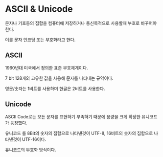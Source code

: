 # ASCII & Unicode
문자나 기호등의 집합을 컴퓨터에 저장하거나 통신목적으로 사용할때 부호로 바꾸어야한다.

이를 문자 인코딩 또는 부호화라고 한다.

## ASCII
1960년대 미국에서 정의한 표준 부호체계이다.

7 bit 128개의 고유한 값을 사용해 문자를 나타내는 규약이다.

영문/숫자는 1비트를 사용하며 한글은 2비트를 사용한다.

## Unicode
ASCII Code로는 모든 문자를 표현하기 부족하기 때문에 용량을 크게 확장한 유니코드가 등장했다.

유니코드 를 8Bit의 숫자의 집합으로 나타낸것이 UTF-8, 16비트의 숫자의 집합으로 나타낸것이 UTF-16이다.

유니코드의 부호화 방식이다.
